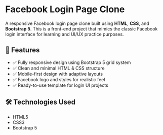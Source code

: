 # Facebook Login Page Clone

A responsive Facebook login page clone built using **HTML**, **CSS**, and **Bootstrap 5**. This is a front-end project that mimics the classic Facebook login interface for learning and UI/UX practice purposes.

## 🚀 Features

- ✅ Fully responsive design using Bootstrap 5 grid system
- ✅ Clean and minimal HTML & CSS structure
- ✅ Mobile-first design with adaptive layouts
- ✅ Facebook logo and styles for realistic feel
- ✅ Ready-to-use template for login UI projects

## 🛠️ Technologies Used
- HTML5
- CSS3
- Bootstrap 5



